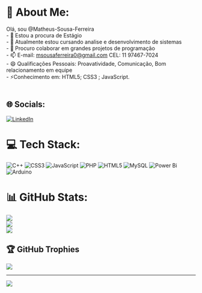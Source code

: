 # 💫 About Me:
  Olá, sou @Matheus-Sousa-Ferreira<br>- 👀 Estou a procura de Estágio<br>- 🌱 Atualmente estou cursando analise e desenvolvimento de sistemas<br>- 💞️ Procuro colaborar em grandes projetos de programação<br>- 📫 E-mail: msousaferreira0@gmail.com    CEL: 11 97467-7024<br>- 😄 Qualificações Pessoais: Proavatividade, Comunicação, Bom relacionamento em equipe<br>- ⚡Conhecimento em: HTML5; CSS3 ; JavaScript.<br><br>


## 🌐 Socials:
[![LinkedIn](https://img.shields.io/badge/LinkedIn-%230077B5.svg?logo=linkedin&logoColor=white)](https://linkedin.com/in/matheus-sousa-ferreira) 

# 💻 Tech Stack:
![C++](https://img.shields.io/badge/c++-%2300599C.svg?style=for-the-badge&logo=c%2B%2B&logoColor=white) ![CSS3](https://img.shields.io/badge/css3-%231572B6.svg?style=for-the-badge&logo=css3&logoColor=white) ![JavaScript](https://img.shields.io/badge/javascript-%23323330.svg?style=for-the-badge&logo=javascript&logoColor=%23F7DF1E) ![PHP](https://img.shields.io/badge/php-%23777BB4.svg?style=for-the-badge&logo=php&logoColor=white) ![HTML5](https://img.shields.io/badge/html5-%23E34F26.svg?style=for-the-badge&logo=html5&logoColor=white) ![MySQL](https://img.shields.io/badge/mysql-%2300000f.svg?style=for-the-badge&logo=mysql&logoColor=white) ![Power Bi](https://img.shields.io/badge/power_bi-F2C811?style=for-the-badge&logo=powerbi&logoColor=black) ![Arduino](https://img.shields.io/badge/-Arduino-00979D?style=for-the-badge&logo=Arduino&logoColor=white)
# 📊 GitHub Stats:
![](https://github-readme-stats.vercel.app/api?username=Matheus-Sousa-Ferreira&theme=bear&hide_border=true&include_all_commits=false&count_private=false)<br/>
![](https://github-readme-streak-stats.herokuapp.com/?user=Matheus-Sousa-Ferreira&theme=bear&hide_border=true)<br/>
![](https://github-readme-stats.vercel.app/api/top-langs/?username=Matheus-Sousa-Ferreira&theme=bear&hide_border=true&include_all_commits=false&count_private=false&layout=compact)

## 🏆 GitHub Trophies
![](https://github-profile-trophy.vercel.app/?username=Matheus-Sousa-Ferreira&theme=radical&no-frame=false&no-bg=true&margin-w=4)

---
[![](https://visitcount.itsvg.in/api?id=Matheus-Sousa-Ferreira&icon=0&color=0)](https://visitcount.itsvg.in)

<!-- Proudly created with GPRM ( https://gprm.itsvg.in ) -->